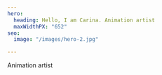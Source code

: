 ```yaml
---
hero:
  heading: Hello, I am Carina. Animation artist
  maxWidthPX: "652"
seo:
  image: "/images/hero-2.jpg"

---
```

Animation artist
